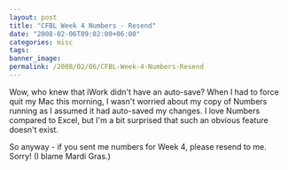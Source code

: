 ```yaml
---
layout: post
title: "CFBL Week 4 Numbers - Resend"
date: "2008-02-06T09:02:00+06:00"
categories: misc 
tags: 
banner_image: 
permalink: /2008/02/06/CFBL-Week-4-Numbers-Resend
---
```


Wow, who knew that iWork didn't have an auto-save? When I had to force quit my Mac this morning, I wasn't worried about my copy of Numbers running as I assumed it had auto-saved my changes. I love Numbers compared to Excel, but I'm a bit surprised that such an obvious feature doesn't exist.

So anyway - if you sent me numbers for Week 4, please resend to me. Sorry! (I blame Mardi Gras.)